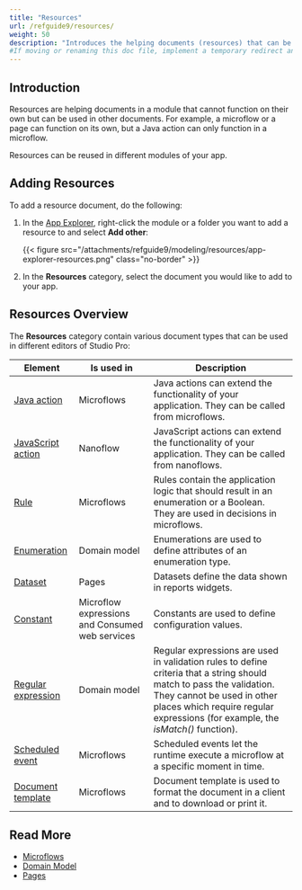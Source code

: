 ```yaml
---
title: "Resources"
url: /refguide9/resources/
weight: 50
description: "Introduces the helping documents (resources) that can be used in Studio Pro."
#If moving or renaming this doc file, implement a temporary redirect and let the respective team know they should update the URL in the product. See Mapping to Products for more details. 
---
```


## Introduction

Resources are helping documents in a module that cannot function on their own but can be used in other documents. For example, a microflow or a page can function on its own, but a Java action can only function in a microflow.  

Resources can be reused in different modules of your app. 

## Adding Resources

To add a resource document, do the following:

1. In the [App Explorer](/refguide9/app-explorer/), right-click the module or a folder you want to add a resource to and select **Add other**:

    {{< figure src="/attachments/refguide9/modeling/resources/app-explorer-resources.png" class="no-border" >}}

2. In the **Resources** category, select the document you would like to add to your app.

## Resources Overview

The **Resources** category contain various document types that can be used in different editors of Studio Pro:

| Element            | Is used in                      | Description                                                  |
| ------------------ | -------------------------------------- | ------------------------------------------------------------ |
| [Java action](/refguide9/java-actions/) | Microflows                             | Java actions can extend the functionality of your application. They can be called from microflows. |
| [JavaScript action](/refguide9/javascript-actions/) | Nanoflow                               | JavaScript actions can extend the functionality of your application. They can be called from nanoflows. |
| [Rule](/refguide9/rules/)      | Microflows                             | Rules contain the application logic that should result in an enumeration or a Boolean. They are used in decisions in microflows. |
| [Enumeration](/refguide9/enumerations/) | Domain model                           | Enumerations are used to define attributes of an enumeration type. |
| [Dataset](/refguide9/data-sets/) | Pages                                  | Datasets define the data shown in reports widgets.        |
| [Constant](/refguide9/constants/) | Microflow expressions and Consumed web services | Constants are used to define configuration values.           |
| [Regular expression](/refguide9/regular-expressions/) | Domain model                           | Regular expressions are used in validation rules to define criteria that a string should match to pass the validation. They cannot be used in other places which require regular expressions (for example, the *isMatch()* function). |
| [Scheduled event](/refguide9/scheduled-events/) | Microflows                     | Scheduled events let the runtime execute a microflow at a specific moment in time. |
| [Document template](/refguide9/document-templates/) | Microflows                             | Document template is used to format the document in a client and to download or print it. |

## Read More

* [Microflows](/refguide9/microflows/)
* [Domain Model](/refguide9/domain-model/)
* [Pages](/refguide9/pages/)
